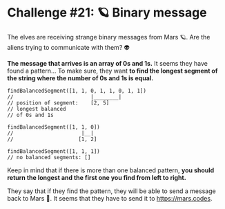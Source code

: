 # Challenge #21: 🪐 Binary message

The elves are receiving strange binary messages from Mars 🪐. Are the aliens trying to communicate with them? 👽

**The message that arrives is an array of 0s and 1s.** It seems they have found a pattern… To make sure, they want **to find the longest segment of the string where the number of 0s and 1s is equal.**

```
findBalancedSegment([1, 1, 0, 1, 1, 0, 1, 1])
//                         |________|
// position of segment:    [2, 5]
// longest balanced
// of 0s and 1s

findBalancedSegment([1, 1, 0])
//                      |__|
//                     [1, 2]

findBalancedSegment([1, 1, 1])
// no balanced segments: []
```

Keep in mind that if there is more than one balanced pattern, **you should return the longest and the first one you find from left to right.**

They say that if they find the pattern, they will be able to send a message back to Mars 🚀. It seems that they have to send it to https://mars.codes.
